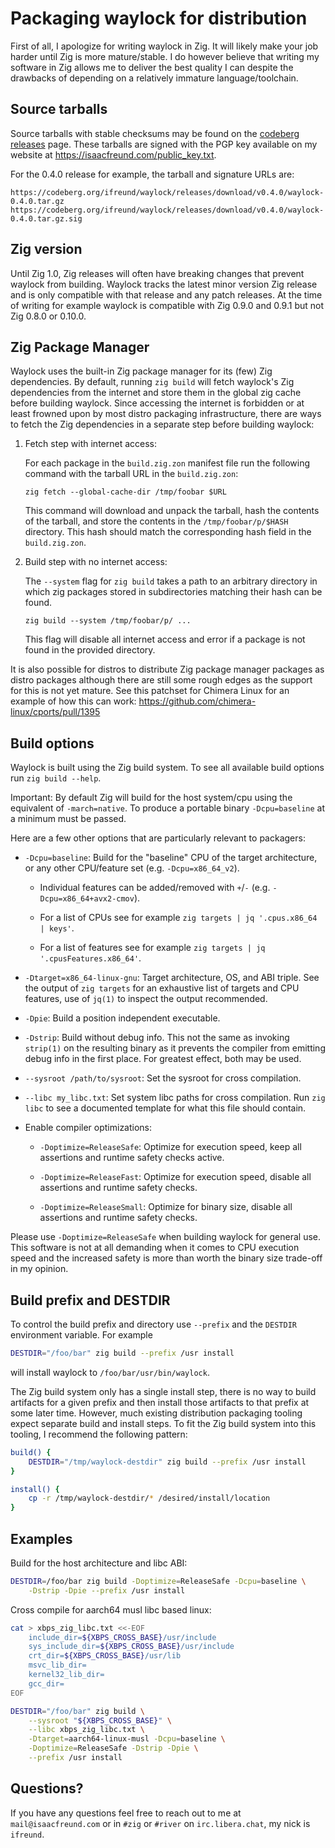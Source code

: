 # Packaging waylock for distribution

First of all, I apologize for writing waylock in Zig. It will likely make
your job harder until Zig is more mature/stable. I do however believe that
writing my software in Zig allows me to deliver the best quality I can
despite the drawbacks of depending on a relatively immature language/toolchain.

## Source tarballs

Source tarballs with stable checksums may be found on the [codeberg
releases](https://codeberg.org/ifreund/waylock/releases) page. These
tarballs are signed with the PGP key available on my website at
<https://isaacfreund.com/public_key.txt>.

For the 0.4.0 release for example, the tarball and signature URLs are:
```
https://codeberg.org/ifreund/waylock/releases/download/v0.4.0/waylock-0.4.0.tar.gz
https://codeberg.org/ifreund/waylock/releases/download/v0.4.0/waylock-0.4.0.tar.gz.sig
```

## Zig version

Until Zig 1.0, Zig releases will often have breaking changes that prevent
waylock from building. Waylock tracks the latest minor version Zig release
and is only compatible with that release and any patch releases. At the time
of writing for example waylock is compatible with Zig 0.9.0 and 0.9.1 but
not Zig 0.8.0 or 0.10.0.

## Zig Package Manager

Waylock uses the built-in Zig package manager for its (few) Zig dependencies.
By default, running `zig build` will fetch waylock's Zig dependencies from the
internet and store them in the global zig cache before building waylock. Since
accessing the internet is forbidden or at least frowned upon by most distro
packaging infrastructure, there are ways to fetch the Zig dependencies in a
separate step before building waylock:

1. Fetch step with internet access:

   For each package in the `build.zig.zon` manifest file run the following command
   with the tarball URL in the `build.zig.zon`:

   ```
   zig fetch --global-cache-dir /tmp/foobar $URL
   ```

   This command will download and unpack the tarball, hash the contents of the
   tarball, and store the contents in the `/tmp/foobar/p/$HASH` directory. This
   hash should match the corresponding hash field in the `build.zig.zon`.

2. Build step with no internet access:

   The `--system` flag for `zig build` takes a path to an arbitrary directory in
   which zig packages stored in subdirectories matching their hash can be found.

   ```
   zig build --system /tmp/foobar/p/ ...
   ```

   This flag will disable all internet access and error if a package is not found
   in the provided directory.

It is also possible for distros to distribute Zig package manager packages as
distro packages although there are still some rough edges as the support for
this is not yet mature. See this patchset for Chimera Linux for an example of
how this can work: https://github.com/chimera-linux/cports/pull/1395

## Build options

Waylock is built using the Zig build system. To see all available build
options run `zig build --help`.

Important: By default Zig will build for the host system/cpu using the
equivalent of `-march=native`. To produce a portable binary `-Dcpu=baseline`
at a minimum must be passed.

Here are a few other options that are particularly relevant to packagers:

- `-Dcpu=baseline`: Build for the "baseline" CPU of the target architecture,
or any other CPU/feature set (e.g. `-Dcpu=x86_64_v2`).

  - Individual features can be added/removed with `+`/`-`
  (e.g. `-Dcpu=x86_64+avx2-cmov`).

  - For a list of CPUs see for example `zig targets | jq '.cpus.x86_64 |
  keys'`.

  - For a list of features see for example `zig targets | jq
  '.cpusFeatures.x86_64'`.

- `-Dtarget=x86_64-linux-gnu`: Target architecture, OS, and ABI triple. See
the output of `zig targets` for an exhaustive list of targets and CPU features,
use of `jq(1)` to inspect the output recommended.

- `-Dpie`: Build a position independent executable.

- `-Dstrip`: Build without debug info. This not the same as invoking `strip(1)`
on the resulting binary as it prevents the compiler from emitting debug info
in the first place. For greatest effect, both may be used.

- `--sysroot /path/to/sysroot`: Set the sysroot for cross compilation.

- `--libc my_libc.txt`: Set system libc paths for cross compilation. Run
`zig libc` to see a documented template for what this file should contain.

- Enable compiler optimizations:

  - `-Doptimize=ReleaseSafe`: Optimize for execution speed,
  keep all assertions and runtime safety checks active.

  - `-Doptimize=ReleaseFast`: Optimize for execution speed,
  disable all assertions and runtime safety checks.

  - `-Doptimize=ReleaseSmall`: Optimize for binary size,
  disable all assertions and runtime safety checks.

Please use `-Doptimize=ReleaseSafe` when building waylock for general use. This
software is not at all demanding when it comes to CPU execution speed and the
increased safety is more than worth the binary size trade-off in my opinion.

## Build prefix and DESTDIR

To control the build prefix and directory use `--prefix` and the `DESTDIR`
environment variable. For example
```bash
DESTDIR="/foo/bar" zig build --prefix /usr install
```
will install waylock to `/foo/bar/usr/bin/waylock`.

The Zig build system only has a single install step, there is no way to build
artifacts for a given prefix and then install those artifacts to that prefix
at some later time. However, much existing distribution packaging tooling
expect separate build and install steps. To fit the Zig build system into this
tooling, I recommend the following pattern:

```bash
build() {
    DESTDIR="/tmp/waylock-destdir" zig build --prefix /usr install
}

install() {
    cp -r /tmp/waylock-destdir/* /desired/install/location
}
```

## Examples

Build for the host architecture and libc ABI:
```bash
DESTDIR=/foo/bar zig build -Doptimize=ReleaseSafe -Dcpu=baseline \
    -Dstrip -Dpie --prefix /usr install
```

Cross compile for aarch64 musl libc based linux:
```bash
cat > xbps_zig_libc.txt <<-EOF
    include_dir=${XBPS_CROSS_BASE}/usr/include
    sys_include_dir=${XBPS_CROSS_BASE}/usr/include
    crt_dir=${XBPS_CROSS_BASE}/usr/lib
    msvc_lib_dir=
    kernel32_lib_dir=
    gcc_dir=
EOF

DESTDIR="/foo/bar" zig build \
    --sysroot "${XBPS_CROSS_BASE}" \
    --libc xbps_zig_libc.txt \
    -Dtarget=aarch64-linux-musl -Dcpu=baseline \
    -Doptimize=ReleaseSafe -Dstrip -Dpie \
    --prefix /usr install
```

## Questions?

If you have any questions feel free to reach out to me at
`mail@isaacfreund.com` or in `#zig` or `#river` on `irc.libera.chat`, my
nick is `ifreund`.
